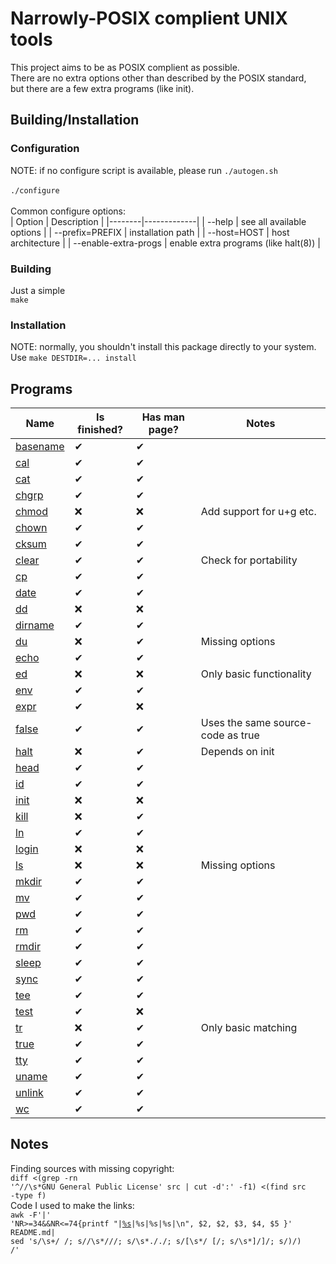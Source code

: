 # Narrowly-POSIX complient UNIX tools
This project aims to be as POSIX complient as possible.<br>
There are no extra options other than described by the POSIX standard,<br>
but there are a few extra programs (like init).

## Building/Installation
### Configuration
NOTE: if no configure script is available, please run
<code>./autogen.sh</code><br><br>
<code>./configure</code><br><br>
Common configure options:<br>
| Option | Description |
|--------|-------------|
| --help | see all available options |
| --prefix=PREFIX  | installation path |
| --host=HOST | host architecture |
| --enable-extra-progs | enable extra programs (like halt(8)) |

### Building
Just a simple<br>
<code>make</code>

### Installation
NOTE: normally, you shouldn't install this package directly to your system.<br>
Use <code>make DESTDIR=... install</code>

## Programs
| Name | Is finished? | Has man page? | Notes |
|------|--------------|--------------|--------|
| [basename](src/basename.c) | ✔ | ✔ | |
| [cal](src/cal.c) | ✔ | ✔ | |
| [cat](src/cat.c) | ✔ | ✔ | |
| [chgrp](src/chgrp.c) | ✔ | ✔ | |
| [chmod](src/chmod.c) | ❌ | ❌ | Add support for u+g etc. |
| [chown](src/chown.c) | ✔ | ✔ | |
| [cksum](src/cksum.c) | ✔ | ✔ | |
| [clear](src/clear.c) | ✔ | ✔ | Check for portability |
| [cp](src/cp.c) | ✔ | ✔ | |
| [date](src/date.c) | ✔ | ✔ | |
| [dd](src/dd.c) | ❌ | ❌ | |
| [dirname](src/dirname.c) | ✔ | ✔ | |
| [du](src/du.c) | ❌ | ✔ | Missing options |
| [echo](src/echo.c) | ✔ | ✔ | |
| [ed](src/ed.c) | ❌ | ❌ | Only basic functionality |
| [env](src/env.c) | ✔ | ✔ | |
| [expr](src/expr.c) | ✔ | ❌ | |
| [false](src/true.c) | ✔ | ✔ | Uses the same source-code as true |
| [halt](src/halt.c) | ❌ | ✔ | Depends on init |
| [head](src/head.c) | ✔ | ✔ | |
| [id](src/id.c) | ✔ | ✔ | |
| [init](src/init.c) | ❌ | ❌ | |
| [kill](src/kill.c) | ❌ | ✔ | |
| [ln](src/ln.c) | ✔ | ✔ | |
| [login](src/login.c) | ❌ | ❌ | |
| [ls](src/ls.c) | ❌ | ❌ | Missing options |
| [mkdir](src/mkdir.c) | ✔ | ✔ | |
| [mv](src/mv.c) | ✔ | ✔ | |
| [pwd](src/pwd.c) | ✔ |  ✔| |
| [rm](src/rm.c) | ✔ | ✔ | |
| [rmdir](src/rmdir.c) | ✔ | ✔ | |
| [sleep](src/sleep.c) | ✔ | ✔ | |
| [sync](src/sync.c) | ✔ | ✔ | |
| [tee](src/tee.c) | ✔ | ✔ | |
| [test](src/test.c) | ✔ | ❌ | |
| [tr](src/tr.c) | ❌ | ✔ | Only basic matching |
| [true](src/true.c) | ✔ | ✔ | |
| [tty](src/tty.c) | ✔ | ✔ | |
| [uname](src/uname.c) | ✔ | ✔ | |
| [unlink](src/unlink.c) | ✔ | ✔ | |
| [wc](src/wc.c) | ✔ | ✔ | |

## Notes
Finding sources with missing copyright:<br>
<code>diff \<(grep -rn '^//\s\*GNU General Public License' src | cut -d':' -f1) \<(find src -type f)</code><br>
Code I used to make the links:<br>
<code>awk -F'|' 'NR>=34&&NR<=74{printf "|[%s](src/%s.c)|%s|%s|%s|\n", $2, $2, $3, $4, $5 }' README.md| sed 's/\s\+/ /; s/\/\s*/\//; s/\s*\././; s/\[\s*/ [/; s/\s*\]/]/; s/)/) /'</code>
